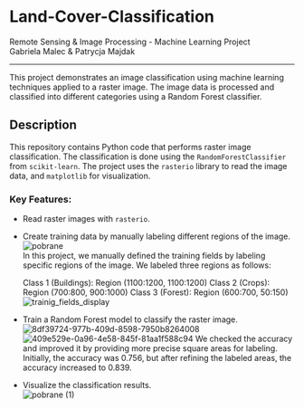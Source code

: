 # Land-Cover-Classification

Remote Sensing & Image Processing - Machine Learning Project <br>
Gabriela Malec & Patrycja Majdak

---

This project demonstrates an image classification using machine learning techniques applied to a raster image. The image data is processed and classified into different categories using a Random Forest classifier.

## Description

This repository contains Python code that performs raster image classification. The classification is done using the `RandomForestClassifier` from `scikit-learn`. The project uses the `rasterio` library to read the image data, and `matplotlib` for visualization.

### Key Features:
- Read raster images with `rasterio`.
- Create training data by manually labeling different regions of the image. <br>
  ![pobrane](https://github.com/user-attachments/assets/ad769544-ecef-42de-9e3e-7d3e25bb78e7) <br>
  In this project, we manually defined the training fields by labeling specific regions of the image. We labeled three regions as follows: <br>

    Class 1 (Buildings): Region (1100:1200, 1100:1200)
    Class 2 (Crops): Region (700:800, 900:1000)
    Class 3 (Forest): Region (600:700, 50:150) <br>
  ![trainig_fields_display](https://github.com/user-attachments/assets/92f23d6b-6f89-43cb-b425-0bb05e4b9e50)  
- Train a Random Forest model to classify the raster image. <br>
  ![8df39724-977b-409d-8598-7950b8264008](https://github.com/user-attachments/assets/08b6bf02-19c7-4361-a10d-80c863c1750f)
  ![409e529e-0a96-4e58-845f-81aa1f588c94](https://github.com/user-attachments/assets/f1022590-b464-43bc-be5a-9b1c6c5deedd)
  We checked the accuracy and improved it by providing more precise square areas for labeling. Initially, the accuracy was 0.756, but after refining the labeled areas, the accuracy increased to 0.839.
- Visualize the classification results. <br>
  ![pobrane (1)](https://github.com/user-attachments/assets/3800da35-ee8c-46ac-823d-d07f307d7fc9)



